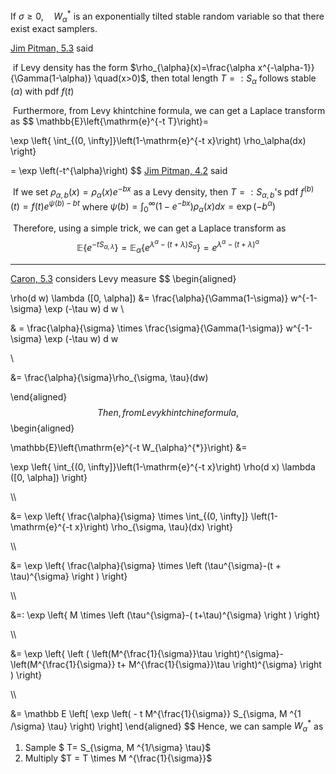 If $\sigma \geq 0, \quad W_{\alpha}^{*}$ is an exponentially tilted stable random variable so that there exist exact samplers.

[Jim Pitman, 5.3](https://projecteuclid.org/download/pdf_1/euclid.lnms/1215091133) said 

​	if Levy density has the form $\rho_{\alpha}(x)=\frac{\alpha x^{-\alpha-1}}{\Gamma(1-\alpha)} \quad(x>0)$, then total length $T=:S_\alpha$  follows $\operatorname{stable}(\alpha)$ with pdf $f(t)$

​	Furthermore, from Levy khintchine formula, we can get a Laplace transform as
$$
\mathbb{E}\left\{\mathrm{e}^{-t T}\right\}=

\exp \left\{ \int_{(0, \infty]}\left(1-\mathrm{e}^{-t x}\right) \rho_\alpha(dx) \right\}


= \exp \left(-t^{\alpha}\right)
$$
[Jim Pitman, 4.2](https://projecteuclid.org/download/pdf_1/euclid.lnms/1215091133) said

​	If we set $\rho_{\alpha, b}(x)=\rho_\alpha(x) e^{-b x}$ as a Levy density, then $T=: S_{\alpha, b}$'s pdf $f^{(b)}(t)=f(t) e^{\psi(b)-b t}$ where $\psi(b)=\int_{0}^{\infty}\left(1-e^{-b x}\right) \rho_\alpha(x) d x = \exp \left(-b^{\alpha}\right)$

​	Therefore, using a simple trick, we can get a Laplace transform as
$$
\mathbb{E}\left\{e^{-t S_{\alpha, \lambda}}\right\}=\mathbb{E}_{\alpha}\left\{e^{\lambda^{\alpha}-(t+\lambda) S_{\alpha}}\right\}=e^{\lambda^{\alpha}-(t+\lambda)^{\alpha}}
$$

---

[Caron, 5.3](https://arxiv.org/pdf/1401.1137v3.pdf) considers Levy measure
$$
\begin{aligned}

\rho(d w) \lambda ([0, \alpha]) &= \frac{\alpha}{\Gamma(1-\sigma)} w^{-1-\sigma} \exp (-\tau w) d w
\\

& = \frac{\alpha}{\sigma} \times \frac{\sigma}{\Gamma(1-\sigma)} w^{-1-\sigma} \exp (-\tau w) d w

\\

&= \frac{\alpha}{\sigma}\rho_{\sigma, \tau}(dw)

\end{aligned}
$$
Then, from Levy khintchine formula,
$$
\begin{aligned}

\mathbb{E}\left\{\mathrm{e}^{-t W_{\alpha}^{*}}\right\} &=

\exp \left\{ \int_{(0, \infty]}\left(1-\mathrm{e}^{-t x}\right) \rho(d x) \lambda ([0, \alpha]) \right\}

\\\\

&= \exp \left\{ \frac{\alpha}{\sigma} \times \int_{(0, \infty]} \left(1-\mathrm{e}^{-t x}\right) \rho_{\sigma, \tau}(dx)  \right\}

\\\\

&=  \exp \left\{  \frac{\alpha}{\sigma} \times \left (\tau^{\sigma}-(t + \tau)^{\sigma} \right ) \right\}

\\\\

&=: \exp \left\{  M \times \left (\tau^{\sigma}-( t+\tau)^{\sigma} \right ) \right\}

\\\\

&=  \exp \left\{ \left ( \left(M^{\frac{1}{\sigma}}\tau \right)^{\sigma}- \left(M^{\frac{1}{\sigma}} t+ M^{\frac{1}{\sigma}}\tau \right)^{\sigma} \right ) \right\}

\\\\

&= \mathbb E \left[ \exp \left( - t M^{\frac{1}{\sigma}} S_{\sigma, M ^{1 /\sigma} \tau} \right) \right] 
\end{aligned}
$$
Hence, we can sample $W_{\alpha}^{*}$ as

1. Sample $ T= S_{\sigma, M ^{1/\sigma} \tau}$
2. Multiply $T = T \times M ^{\frac{1}{\sigma}}$
